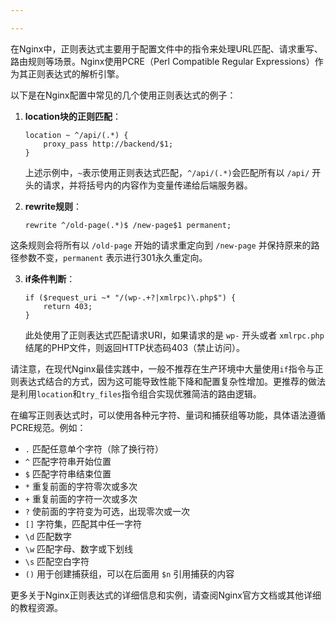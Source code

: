```yaml
---

---
```




在Nginx中，正则表达式主要用于配置文件中的指令来处理URL匹配、请求重写、路由规则等场景。Nginx使用PCRE（Perl Compatible Regular Expressions）作为其正则表达式的解析引擎。

以下是在Nginx配置中常见的几个使用正则表达式的例子：

1. **location块的正则匹配**：
   ```nginx
   location ~ ^/api/(.*) {
       proxy_pass http://backend/$1;
   }
   ```
   上述示例中，`~`表示使用正则表达式匹配，`^/api/(.*)`会匹配所有以 `/api/` 开头的请求，并将括号内的内容作为变量传递给后端服务器。

2. **rewrite规则**：
   
   ```nginx
   rewrite ^/old-page(.*)$ /new-page$1 permanent;
   ```
这条规则会将所有以 `/old-page` 开始的请求重定向到 `/new-page` 并保持原来的路径参数不变，`permanent` 表示进行301永久重定向。
   
3. **if条件判断**：
   
   ```nginx
   if ($request_uri ~* "/(wp-.+?|xmlrpc)\.php$") {
       return 403;
   }
   ```
   此处使用了正则表达式匹配请求URI，如果请求的是 `wp-` 开头或者 `xmlrpc.php` 结尾的PHP文件，则返回HTTP状态码403（禁止访问）。

请注意，在现代Nginx最佳实践中，一般不推荐在生产环境中大量使用`if`指令与正则表达式结合的方式，因为这可能导致性能下降和配置复杂性增加。更推荐的做法是利用`location`和`try_files`指令组合实现优雅简洁的路由逻辑。

在编写正则表达式时，可以使用各种元字符、量词和捕获组等功能，具体语法遵循PCRE规范。例如：
- `.` 匹配任意单个字符（除了换行符）
- `^` 匹配字符串开始位置
- `$` 匹配字符串结束位置
- `*` 重复前面的字符零次或多次
- `+` 重复前面的字符一次或多次
- `?` 使前面的字符变为可选，出现零次或一次
- `[]` 字符集，匹配其中任一字符
- `\d` 匹配数字
- `\w` 匹配字母、数字或下划线
- `\s` 匹配空白字符
- `()` 用于创建捕获组，可以在后面用 `$n` 引用捕获的内容

更多关于Nginx正则表达式的详细信息和实例，请查阅Nginx官方文档或其他详细的教程资源。